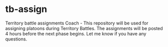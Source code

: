 # tb-assign
Territory battle assignments
Coach - 
This repository will be used for assigning platoons during Territory Battles. The assignments will be posted 4 hours before the next phase begins. Let me know if you have any questions.
